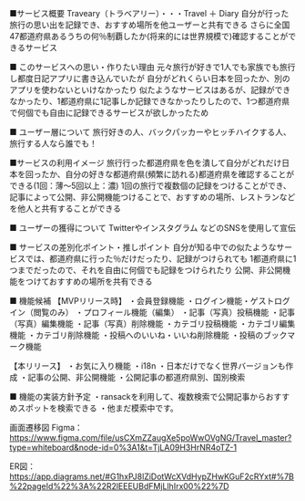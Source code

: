 ■サービス概要 Traveary（トラベアリー）・・・Travel ＋ Diary 自分が行った旅行の思い出を記録でき、おすすめ場所を他ユーザーと共有できる さらに全国47都道府県あるうちの何％制覇したか(将来的には世界規模で)確認することができるサービス

■ このサービスへの思い・作りたい理由 元々旅行が好きで1人でも家族でも旅行し都度日記アプリに書き込んでいたが 自分がどれくらい日本を回ったか、別のアプリを使わないといけなかったり 似たようなサービスはあるが、記録ができなかったり、1都道府県に1記事しか記録できなかったりしたので、1つ都道府県で何個でも自由に記録できるサービスが欲しかったため

■ ユーザー層について 旅行好きの人、バックパッカーやヒッチハイクする人、旅行する人なら誰でも！

■サービスの利用イメージ 旅行行った都道府県を色を潰して自分がどれだけ日本を回ったか、自分の好きな都道府県(頻繁に訪れる)都道府県を確認することができる(1回：薄〜5回以上：濃) 1回の旅行で複数個の記録をつけることができ、記事によって公開、非公開機能つけることで、おすすめの場所、レストランなどを他人と共有することができる

■ ユーザーの獲得について Twitterやインスタグラム などのSNSを使用して宣伝

■ サービスの差別化ポイント・推しポイント 自分が知る中での似たようなサービスでは、都道府県に行った％だけだったり、記録がつけられても 1都道府県に1つまでだったので、それを自由に何個でも記録をつけられたり 公開、非公開機能をつけておすすめの場所を共有できる

■ 機能候補 【MVPリリース時】 ・会員登録機能 ・ログイン機能・ゲストログイン（閲覧のみ） ・プロフィール機能（編集） ・記事（写真）投稿機能 ・記事（写真）編集機能 ・記事（写真）削除機能 ・カテゴリ投稿機能 ・カテゴリ編集機能 ・カテゴリ削除機能 ・投稿へのいいね・いいね削除機能 ・投稿のブックマーク機能

【本リリース】 ・お気に入り機能 ・i18n ・日本だけでなく世界バージョンも作成 ・記事の公開、非公開機能 ・公開記事の都道府県別、国別検索

■ 機能の実装方針予定 ・ransackを利用して、複数検索で公開記事からおすすめスポットを検索できる ・他まだ模索中です。

画面遷移図 Figma：https://www.figma.com/file/usCXmZZaugXe5poWwOVgNG/Travel_master?type=whiteboard&node-id=0%3A1&t=TjLA09H3HrNR4oTZ-1

ER図：https://app.diagrams.net/#G1hxPJ8lZiDotWcXVdHypZHwKGuF2cRYxt#%7B%22pageId%22%3A%22R2lEEEUBdFMjLlhIrx00%22%7D